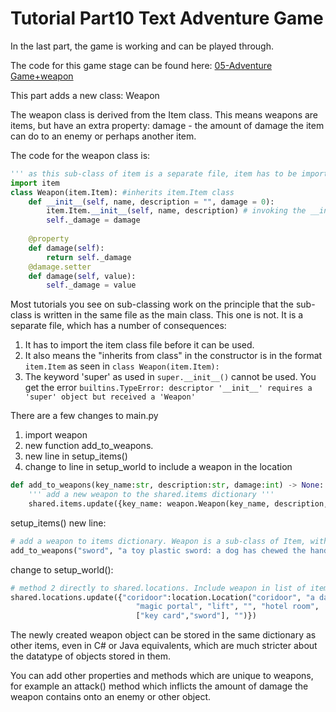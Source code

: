 <h1>Tutorial Part10 Text Adventure Game </h1>

In the last part, the game is working and can be played through.

The code for this game stage can be found here: [05-Adventure Game+weapon](/Python/OOP/05-Adventure%20Game%2Bweapon)

This part adds a new class: Weapon

The weapon class is derived from the Item class. This means weapons are items, but have an extra property: damage - the amount of damage the item can do to an enemy or perhaps another item.

The code for the weapon class is:
```python
''' as this sub-class of item is a separate file, item has to be imported '''
import item
class Weapon(item.Item): #inherits item.Item class
	def __init__(self, name, description = "", damage = 0):
		item.Item.__init__(self, name, description)	# invoking the __init__ of the parent class	
		self._damage = damage
		
	@property
	def damage(self):
		return self._damage
	@damage.setter
	def damage(self, value):
		self._damage = value	

```
Most tutorials you see on sub-classing work on the principle that the sub-class is written in the same file as the main class. This one is not. It is a separate file, which has a number of consequences:
1. It has to import the item class file before it can be used.
2. It also means the "inherits from class" in the constructor is in the format `item.Item` as seen in `class Weapon(item.Item):`
3. The keyword 'super' as used in `super.__init__()` cannot be used. You get the error `builtins.TypeError: descriptor '__init__' requires a 'super' object but received a 'Weapon'`

There are a few changes to main.py
1. import weapon
2. new function add_to_weapons.
3. new line in setup_items()
4. change to line in setup_world to include a weapon in the location

```python
def add_to_weapons(key_name:str, description:str, damage:int) -> None:
	''' add a new weapon to the shared.items dictionary '''
	shared.items.update({key_name: weapon.Weapon(key_name, description, damage)})
```

setup_items() new line:

```python
# add a weapon to items dictionary. Weapon is a sub-class of Item, with damage
add_to_weapons("sword", "a toy plastic sword: a dog has chewed the handle..Yuk!", 25)
```

change to setup_world():
```python
# method 2 directly to shared.locations. Include weapon in list of items
shared.locations.update({"coridoor":location.Location("coridoor", "a dark coridoor with a worn carpet",
							"magic portal", "lift", "", "hotel room",
							["key card","sword"], "")})
```

The newly created weapon object can be stored in the same dictionary as other items, even in C# or Java equivalents, which are much stricter about the datatype of objects stored in them.

You can add other properties and methods which are unique to weapons, for example an attack() method which inflicts the amount of damage the weapon contains onto an enemy or other object.
